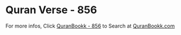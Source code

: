 # Quran Verse - 856 

For more infos, Click [QuranBookk - 856](https://www.quranbookk.com/quran/search?q=856) to Search at [QuranBookk.com](http://quranbookk.com/)